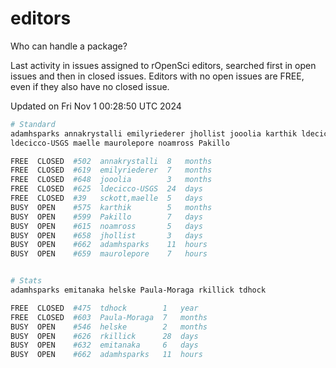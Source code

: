 # editors

Who can handle a package?

Last activity in issues assigned to rOpenSci editors, searched first in open
issues and then in closed issues. Editors with no open issues are FREE, even if
they also have no closed issue.


Updated on Fri Nov 1 00:28:50 UTC 2024

```bash
# Standard
adamhsparks annakrystalli emilyriederer jhollist jooolia karthik ldecicco
ldecicco-USGS maelle maurolepore noamross Pakillo

FREE  CLOSED  #502  annakrystalli  8   months
FREE  CLOSED  #619  emilyriederer  7   months
FREE  CLOSED  #648  jooolia        3   months
FREE  CLOSED  #625  ldecicco-USGS  24  days
FREE  CLOSED  #39   sckott,maelle  5   days
BUSY  OPEN    #575  karthik        5   months
BUSY  OPEN    #599  Pakillo        7   days
BUSY  OPEN    #615  noamross       5   days
BUSY  OPEN    #658  jhollist       3   days
BUSY  OPEN    #662  adamhsparks    11  hours
BUSY  OPEN    #659  maurolepore    7   hours


# Stats
adamhsparks emitanaka helske Paula-Moraga rkillick tdhock

FREE  CLOSED  #475  tdhock        1   year
FREE  CLOSED  #603  Paula-Moraga  7   months
BUSY  OPEN    #546  helske        2   months
BUSY  OPEN    #626  rkillick      28  days
BUSY  OPEN    #632  emitanaka     6   days
BUSY  OPEN    #662  adamhsparks   11  hours
```
